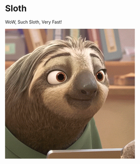 # Sloth

WoW, Such Sloth, Very Fast!

![Sloth](https://raw.githubusercontent.com/dnc1994/Sloth/master/img/sloth.gif)